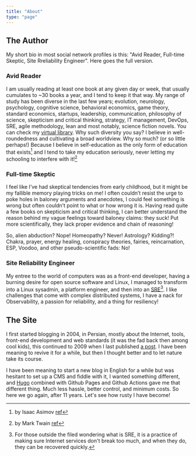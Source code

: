 ```yaml
---
title: "About"
type: "page"
---
```

## The Author
My short bio in most social network profiles is this: "Avid Reader, Full-time Skeptic, Site Rreliability Engineer". Here goes the full version.

### Avid Reader
I am usually reading at least one book at any given day or week, that usually cumulates to ~30 books a year, and I tend to keep it that way. My range of study has been diverse in the last few years; evolution, neurology, psychology, cognitive science, behavioral economics, game theory, standard economics, startups, leadership, communication, philosophy of science, skepticism and critical thinking, strategy, IT management, DevOps, SRE, agile methodology, lean and most notably, science fiction novels. You can check my [virtual library](https://hardcover.app/@ali.sattari).
Why such diversity you say? I believe in well-roundedness and cultivating a broad worldview. Why so much? (or so little perhaps!) Because I believe in self-education as the only form of education that exists[^1] and I tend to take my education seriously, never letting my schooling to interfere with it![^2]

### Full-time Skeptic
I feel like I’ve had skeptical tendencies from early childhood, but it might be my fallible memory playing tricks on me! I often couldn’t resist the urge to poke holes in baloney arguments and anecdotes, I could feel something is wrong but often couldn’t point to what or how wrong it is. Having read quite a few books on skepticism and critical thinking, I can better understand the reason behind my vague feelings toward baloney claims: they suck! Put more scientifically, they lack proper evidence and chain of reasoning!

So, alien abduction? Nope! Homeopathy? Never! Astrology? Kidding?! Chakra, prayer, energy healing, conspiracy theories, fairies, reincarnation, ESP, Voodoo, and other pseudo-scientific fads: No!

### Site Reliability Engineer
My entree to the world of computers was as a front-end developer, having a burning desire for open source software and Linux, I managed to transform into a Linux sysadmin, a platform engineer, and then into an [SRE](https://www.linkedin.com/in/alisattari/)[^3]. I like challenges that come with complex distributed systems, I have a nack for Observability, a passion for reliability, and a thing for resiliency!

## The Site
I first started blogging in 2004, in Persian, mostly about the Internet, tools, front-end development and web standards (it was the fad back then among cool kids), this continued to 2009 when I last published [a post](https://web.archive.org/web/20090729012240/http://weblog.corelist.net/archives/1388/03/21/wasp-mission/). I have been meaning to revive it for a while, but then I thought better and to let nature take its course.

I have been meaning to start a new blog in English for a while but was hesitant to set up a CMS and fiddle with it, I wanted something different, and [Hugo](https://gohugo.io/) combined with Github Pages and Github Actions gave me that different thing. Much less hassle, better control, and minimum costs. So here we go again, after 11 years. Let's see how rusty I have become!

[^1]: by Isaac Asimov [ref](https://www.goodreads.com/quotes/1427-i-have-never-let-my-schooling-interfere-with-my-education)
[^2]: by Mark Twain [ref](https://www.goodreads.com/quotes/1427-i-have-never-let-my-schooling-interfere-with-my-education)
[^3]: For those outside the filed wondering what is SRE, it is a practice of making sure Internet services don't break too much, and when they do, they can be recovered quickly.
